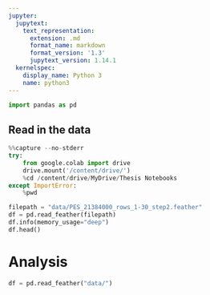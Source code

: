 ```yaml
---
jupyter:
  jupytext:
    text_representation:
      extension: .md
      format_name: markdown
      format_version: '1.3'
      jupytext_version: 1.14.1
  kernelspec:
    display_name: Python 3
    name: python3
---
```


```python pycharm={"name": "#%%\n"}
import pandas as pd
```

<!-- #region pycharm={"name": "#%% md\n"} -->
## Read in the data
<!-- #endregion -->

```python pycharm={"name": "#%%\n"}
%%capture --no-stderr
try:
    from google.colab import drive
    drive.mount('/content/drive/')
    %cd /content/drive/MyDrive/Thesis Notebooks
except ImportError:
    %pwd
```

```python pycharm={"name": "#%%\n"}
filepath = "data/PES_21384000_rows_1-30_step2.feather"
df = pd.read_feather(filepath)
df.info(memory_usage="deep")
df.head()
```

<!-- #region pycharm={"name": "#%% md\n"} -->
# Analysis
<!-- #endregion -->

```python colab={"base_uri": "https://localhost:8080/"} id="o0h12eGHojYu" executionInfo={"status": "ok", "timestamp": 1660855342614, "user_tz": 240, "elapsed": 7, "user": {"displayName": "Michael Hegerhorst", "userId": "02834695619649644407"}} outputId="316df735-1a17-4cd8-b4d6-6c0531927287" pycharm={"name": "#%%\n"}
df = pd.read_feather("data/")
```
